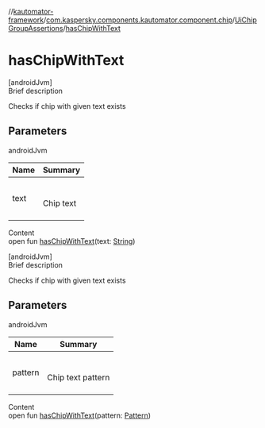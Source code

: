 //[kautomator-framework](../../index.md)/[com.kaspersky.components.kautomator.component.chip](../index.md)/[UiChipGroupAssertions](index.md)/[hasChipWithText](has-chip-with-text.md)



# hasChipWithText  
[androidJvm]  
Brief description  


Checks if chip with given text exists



## Parameters  
  
androidJvm  
  
|  Name|  Summary| 
|---|---|
| text| <br><br>Chip text<br><br>
  
  
Content  
open fun [hasChipWithText](has-chip-with-text.md)(text: [String](https://kotlinlang.org/api/latest/jvm/stdlib/kotlin/-string/index.html))  


[androidJvm]  
Brief description  


Checks if chip with given text exists



## Parameters  
  
androidJvm  
  
|  Name|  Summary| 
|---|---|
| pattern| <br><br>Chip text pattern<br><br>
  
  
Content  
open fun [hasChipWithText](has-chip-with-text.md)(pattern: [Pattern](https://developer.android.com/reference/kotlin/java/util/regex/Pattern.html))  



